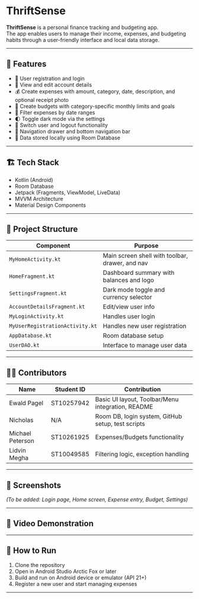 # ThriftSense

**ThriftSense** is a personal finance tracking and budgeting app.  
The app enables users to manage their income, expenses, and budgeting habits through a user-friendly interface and local data storage.

---

## 📱 Features

- 🔐 User registration and login
- 👤 View and edit account details
- 💰 Create expenses with amount, category, date, description, and optional receipt photo
- 🧮 Create budgets with category-specific monthly limits and goals
- 📆 Filter expenses by date ranges
- 🌓 Toggle dark mode via the settings
- 🔄 Switch user and logout functionality
- 🧭 Navigation drawer and bottom navigation bar
- 💾 Data stored locally using Room Database

---

## 🏗️ Tech Stack

- Kotlin (Android)
- Room Database
- Jetpack (Fragments, ViewModel, LiveData)
- MVVM Architecture
- Material Design Components

---

## 📂 Project Structure

| Component               | Purpose                                             |
|-------------------------|-----------------------------------------------------|
| `MyHomeActivity.kt`     | Main screen shell with toolbar, drawer, and nav     |
| `HomeFragment.kt`       | Dashboard summary with balances and logo            |
| `SettingsFragment.kt`   | Dark mode toggle and currency selector              |
| `AccountDetailsFragment.kt` | Edit/view user info                           |
| `MyLoginActivity.kt`    | Handles user login                                  |
| `MyUserRegistrationActivity.kt` | Handles new user registration              |
| `AppDatabase.kt`        | Room database setup                                 |
| `UserDAO.kt`            | Interface to manage user data                       |

---

## 👨‍💻 Contributors

| Name             | Student ID   | Contribution                                        |
|------------------|--------------|-----------------------------------------------------|
| Ewald Pagel      | ST10257942   | Basic UI layout, Toolbar/Menu integration, README   |
| Nicholas         | N/A          | Room DB, login system, GitHub setup, test scripts   |
| Michael Peterson | ST10261925   | Expenses/Budgets functionality                      |
| Lidvin Megha     | ST10049585   | Filtering logic, exception handling                 |

---

## 📸 Screenshots

*(To be added: Login page, Home screen, Expense entry, Budget, Settings)*

---

## 🎥 Video Demonstration


---

## 🚀 How to Run

1. Clone the repository
2. Open in Android Studio Arctic Fox or later
3. Build and run on Android device or emulator (API 21+)
4. Register a new user and start managing expenses

---
